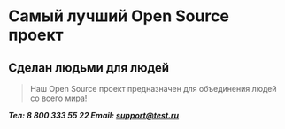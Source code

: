 # Самый лучший Open Source проект

## Сделан людьми для людей

> Наш Open Source проект предназначен для объединения людей со всего мира!

***Тел: 8 800 333 55 22
Email: support@test.ru***
